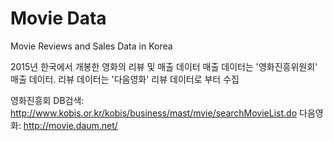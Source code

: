 # Movie Data
 Movie Reviews and Sales Data in Korea

2015년 한국에서 개봉한 영화의 리뷰 및 매출 데이터
매출 데이터는 '영화진흥위원회' 매출 데이터. 리뷰 데이터는 '다음영화' 리뷰 데이터로 부터 수집

영화진흥회 DB검색: http://www.kobis.or.kr/kobis/business/mast/mvie/searchMovieList.do
다음영화: http://movie.daum.net/
